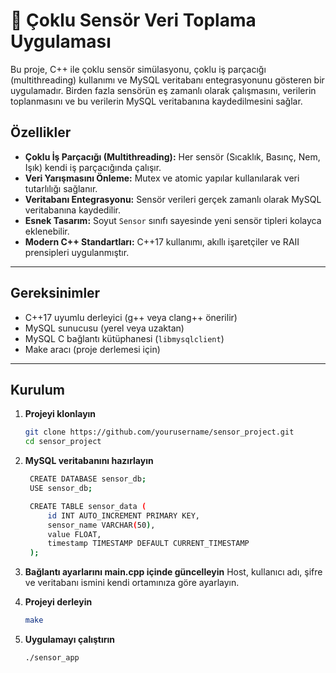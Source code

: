 # 📡 Çoklu Sensör Veri Toplama Uygulaması

Bu proje, C++ ile çoklu sensör simülasyonu, çoklu iş parçacığı (multithreading) kullanımı ve MySQL veritabanı entegrasyonunu gösteren bir uygulamadır. Birden fazla sensörün eş zamanlı olarak çalışmasını, verilerin toplanmasını ve bu verilerin MySQL veritabanına kaydedilmesini sağlar.


## Özellikler

- **Çoklu İş Parçacığı (Multithreading):** Her sensör (Sıcaklık, Basınç, Nem, Işık) kendi iş parçacığında çalışır.
- **Veri Yarışmasını Önleme:** Mutex ve atomic yapılar kullanılarak veri tutarlılığı sağlanır.
- **Veritabanı Entegrasyonu:** Sensör verileri gerçek zamanlı olarak MySQL veritabanına kaydedilir.
- **Esnek Tasarım:** Soyut `Sensor` sınıfı sayesinde yeni sensör tipleri kolayca eklenebilir.
- **Modern C++ Standartları:** C++17 kullanımı, akıllı işaretçiler ve RAII prensipleri uygulanmıştır.

---

## Gereksinimler
- C++17 uyumlu derleyici (g++ veya clang++ önerilir)
- MySQL sunucusu (yerel veya uzaktan)
- MySQL C bağlantı kütüphanesi (`libmysqlclient`)
- Make aracı (proje derlemesi için)
---

## Kurulum

1. **Projeyi klonlayın**
   ```bash
   git clone https://github.com/yourusername/sensor_project.git
   cd sensor_project
   ```


2. **MySQL veritabanını hazırlayın**
   ```bash
    CREATE DATABASE sensor_db;
    USE sensor_db;

    CREATE TABLE sensor_data (
        id INT AUTO_INCREMENT PRIMARY KEY,
        sensor_name VARCHAR(50),
        value FLOAT,
        timestamp TIMESTAMP DEFAULT CURRENT_TIMESTAMP
    );
    ```



3. **Bağlantı ayarlarını main.cpp içinde güncelleyin**
Host, kullanıcı adı, şifre ve veritabanı ismini kendi ortamınıza göre ayarlayın.



4. **Projeyi derleyin**
   ```bash
   make
   ```



5. **Uygulamayı çalıştırın**
   ```bash
   ./sensor_app
   ```

